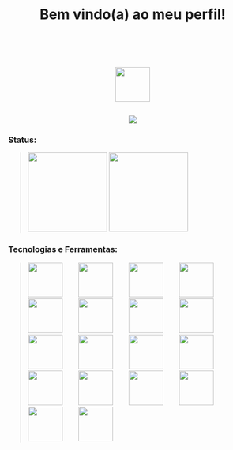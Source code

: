 # <p align="center">Bem vindo(a) ao meu perfil!</p></br><p align="center"><img width="70em" src="https://i.giphy.com/media/du3J3cXyzhj75IOgvA/giphy.webp"/></p>


<p align="center"><img src="https://readme-typing-svg.herokuapp.com?font=verdana&color=2E7920&lines=Ol%C3%A1!+Meu+nome+%C3%A9+Thiago+Murgia.;Sou+desenvolvedor+full+stack.;Foco%3A+NodeJs%2C+React%2C+React+Native)](https://git.io/typing-svg"/></p>

### Status:

><img height="160em" src="https://github-readme-stats.vercel.app/api?username=thiagomurgia&show_icons=true&theme=onedark&include_all_commits=true&count_private=true"/>
><img height="160em" = src="https://github-readme-stats.vercel.app/api/top-langs/?username=thiagomurgia&layout=compact&langs_count=16&theme=onedark"/> </br>




### Tecnologias e Ferramentas:
><img width="70em" src='https://cdn.jsdelivr.net/gh/devicons/devicon/icons/html5/html5-original-wordmark.svg'>&emsp;&emsp;
><img width="70em" src='https://cdn.jsdelivr.net/gh/devicons/devicon/icons/css3/css3-original-wordmark.svg'>&emsp;&emsp;
><img width="70em" src='https://cdn.jsdelivr.net/gh/devicons/devicon/icons/javascript/javascript-original.svg'>&emsp;&emsp;
><img width="70em" src='https://cdn.jsdelivr.net/gh/devicons/devicon/icons/typescript/typescript-plain.svg'>&emsp;&emsp;
><img width="70em" src='https://cdn.jsdelivr.net/gh/devicons/devicon/icons/nodejs/nodejs-original.svg'>&emsp;&emsp;
><img width="70em" src='https://cdn.jsdelivr.net/gh/devicons/devicon/icons/react/react-original-wordmark.svg'>&emsp;&emsp;
><img width="70em" src="https://cdn.jsdelivr.net/gh/devicons/devicon/icons/ubuntu/ubuntu-plain-wordmark.svg"/>&emsp;&emsp;
><img width="70em" src="https://cdn.jsdelivr.net/gh/devicons/devicon/icons/yarn/yarn-original-wordmark.svg"/>&emsp;&emsp;
><img width="70em" src="https://cdn.jsdelivr.net/gh/devicons/devicon/icons/firebase/firebase-plain-wordmark.svg"/>&emsp;&emsp;
><img width="70em" src="https://cdn.jsdelivr.net/gh/devicons/devicon/icons/mongodb/mongodb-original-wordmark.svg"/>&emsp;&emsp;
><img width="70em" src="https://cdn.jsdelivr.net/gh/devicons/devicon/icons/postgresql/postgresql-original-wordmark.svg"/>&emsp;&emsp;
><img width="70em" src="https://cdn.jsdelivr.net/gh/devicons/devicon/icons/git/git-original-wordmark.svg"/>&emsp;&emsp;
><img width="70em" src="https://cdn.jsdelivr.net/gh/devicons/devicon/icons/github/github-original-wordmark.svg"/>&emsp;&emsp;
><img width="70em" src="https://cdn.jsdelivr.net/gh/devicons/devicon/icons/sequelize/sequelize-original-wordmark.svg"/>&emsp;&emsp;
><img width="70em" src="https://cdn.jsdelivr.net/gh/devicons/devicon/icons/vscode/vscode-original-wordmark.svg"/>&emsp;&emsp;
><img width="70em" src="https://cdn.jsdelivr.net/gh/devicons/devicon/icons/npm/npm-original-wordmark.svg"/>&emsp;&emsp;
><img width="70em" src="https://cdn.jsdelivr.net/gh/devicons/devicon/icons/bash/bash-plain.svg"/>&emsp;&emsp;
><img width="70em" src="https://cdn.jsdelivr.net/gh/devicons/devicon/icons/linux/linux-original.svg"/>&emsp;&emsp;






